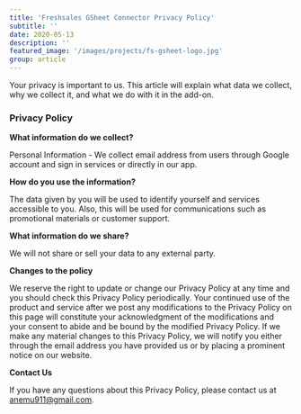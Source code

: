```yaml
---
title: 'Freshsales GSheet Connector Privacy Policy'
subtitle: ''
date: 2020-05-13
description: ''
featured_image: '/images/projects/fs-gsheet-logo.jpg'
group: article
---
```


Your privacy is important to us. This article will explain what data we collect, why we collect it, and what we do with it in the add-on.

### Privacy Policy

**What information do we collect?**


Personal Information - We collect email address from users through Google account and sign in services or directly in our app.

**How do you use the information?**


The data given by you will be used to identify yourself and services accessible to you. Also, this will be used for communications such as promotional materials or customer support.

**What information do we share?**


We will not share or sell your data to any external party.

**Changes to the policy**


We reserve the right to update or change our Privacy Policy at any time and you should check this Privacy Policy periodically. Your continued use of the product and service after we post any modifications to the Privacy Policy on this page will constitute your acknowledgment of the modifications and your consent to abide and be bound by the modified Privacy Policy. If we make any material changes to this Privacy Policy, we will notify you either through the email address you have provided us or by placing a prominent notice on our website.

**Contact Us**

If you have any questions about this Privacy Policy, please contact us at anemu911@gmail.com.
